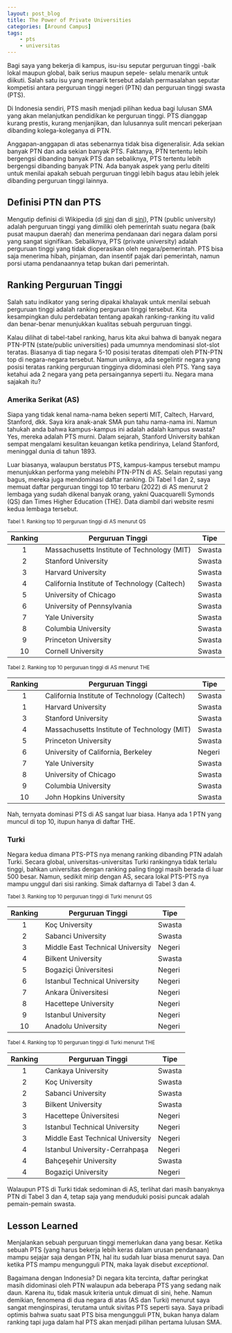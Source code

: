 ```yaml
---
layout: post_blog
title: The Power of Private Universities
categories: [Around Campus]
tags:
    - pts
    - universitas
---
```


Bagi saya yang bekerja di kampus, isu-isu seputar perguruan tinggi -baik lokal maupun global, baik serius maupun sepele- selalu menarik untuk diikuti. Salah satu isu yang menarik tersebut adalah permasalahan seputar kompetisi antara perguruan tinggi negeri (PTN) dan perguruan tinggi swasta (PTS). 

Di Indonesia sendiri, PTS masih menjadi pilihan kedua bagi lulusan SMA yang akan melanjutkan pendidikan ke perguruan tinggi. PTS dianggap kurang prestis, kurang menjanjikan, dan lulusannya sulit mencari pekerjaan dibanding kolega-koleganya di PTN. 

Anggapan-anggapan di atas sebenarnya tidak bisa digeneralisir. Ada sekian banyak PTN dan ada sekian banyak PTS. Faktanya, PTN tertentu lebih bergengsi dibanding banyak PTS dan sebaliknya, PTS tertentu lebih bergengsi dibanding banyak PTN. Ada banyak aspek yang perlu diteliti untuk menilai apakah sebuah perguruan tinggi lebih bagus atau lebih jelek dibanding perguruan tinggi lainnya.

## Definisi PTN dan PTS

Mengutip definisi di Wikipedia (di <a href="https://en.wikipedia.org/wiki/Public_university" target="_blank">sini</a> dan di <a href="https://en.wikipedia.org/wiki/Private_university" target="_blank">sini</a>), PTN (public university) adalah perguruan tinggi yang dimiliki oleh pemerintah suatu negara (baik pusat maupun daerah) dan menerima pendanaan dari negara dalam porsi yang sangat signifikan. Sebaliknya, PTS (private university) adalah perguruan tinggi yang tidak dioperasikan oleh negara/pemerintah. PTS bisa saja menerima hibah, pinjaman, dan insentif pajak dari pemerintah, namun porsi utama pendanaannya tetap bukan dari pemerintah.

## Ranking Perguruan Tinggi

Salah satu indikator yang sering dipakai khalayak untuk menilai sebuah perguruan tinggi adalah ranking perguruan tinggi tersebut. Kita kesampingkan dulu perdebatan tentang apakah ranking-ranking itu valid dan benar-benar menunjukkan kualitas sebuah  perguruan tinggi. 

Kalau dilihat di tabel-tabel ranking, harus kita akui bahwa di banyak negara PTN-PTN (state/public universities) pada umumnya mendominasi slot-slot teratas. Biasanya di tiap negara 5-10 posisi teratas ditempati oleh PTN-PTN top di negara-negara tersebut. Namun uniknya, ada segelintir negara yang posisi teratas ranking perguruan tingginya didominasi oleh PTS. Yang saya ketahui ada 2 negara yang peta persaingannya seperti itu. Negara mana sajakah itu?

### Amerika Serikat (AS)

Siapa yang tidak kenal nama-nama beken seperti MIT, Caltech, Harvard, Stanford, dkk. Saya kira anak-anak SMA pun tahu nama-nama ini. Namun tahukah anda bahwa kampus-kampus ini adalah adalah kampus swasta? Yes, mereka adalah PTS murni. Dalam sejarah, Stanford University bahkan sempat mengalami kesulitan keuangan ketika pendirinya, Leland Stanford, meninggal dunia di tahun 1893.

Luar biasanya, walaupun berstatus PTS, kampus-kampus tersebut mampu menunjukkan performa yang melebihi PTN-PTN di AS. Selain reputasi yang bagus, mereka juga mendominasi daftar ranking. Di Tabel 1 dan 2, saya memuat daftar perguruan tinggi top 10 terbaru (2022) di AS menurut 2 lembaga yang sudah dikenal banyak orang, yakni Quacquarelli Symonds (QS) dan Times Higher Education (THE). Data diambil dari website resmi kedua lembaga tersebut.

<sub>Tabel 1. Ranking top 10 perguruan tinggi di AS menurut QS</sub>

| Ranking | Perguruan Tinggi                             | Tipe   |
|:-------:|----------------------------------------------|--------|
| 1       | Massachusetts Institute of Technology (MIT)  | Swasta |
| 2       | Stanford University                          | Swasta |
| 3       | Harvard University                           | Swasta |
| 4       | California Institute of Technology (Caltech) | Swasta |
| 5       | University of Chicago                        | Swasta |
| 6       | University of Pennsylvania                   | Swasta |
| 7       | Yale University                              | Swasta |
| 8       | Columbia University                          | Swasta |
| 9       | Princeton University                         | Swasta |
| 10      | Cornell University                           | Swasta |

<sub>Tabel 2. Ranking top 10 perguruan tinggi di AS menurut THE</sub>

| Ranking | Perguruan Tinggi                             | Tipe   |
|:-------:|----------------------------------------------|--------|
| 1       | California Institute of Technology (Caltech) | Swasta |
| 1       | Harvard University                           | Swasta |
| 3       | Stanford University                          | Swasta |
| 4       | Massachusetts Institute of Technology (MIT)  | Swasta |
| 5       | Princeton University                         | Swasta |
| 6       | University of California, Berkeley           | Negeri |
| 7       | Yale University                              | Swasta |
| 8       | University of Chicago                        | Swasta |
| 9       | Columbia University                          | Swasta |
| 10      | John Hopkins University                      | Swasta |

Nah, ternyata dominasi PTS di AS sangat luar biasa. Hanya ada 1 PTN yang muncul di top 10, itupun hanya di daftar THE. 

### Turki

Negara kedua dimana PTS-PTS nya menang ranking dibanding PTN adalah Turki. Secara global, universitas-universitas Turki rankingnya tidak terlalu tinggi, bahkan universitas dengan ranking paling tinggi masih berada di luar 500 besar. Namun, sedikit mirip dengan AS, secara lokal PTS-PTS nya mampu unggul dari sisi ranking. Simak daftarnya di Tabel 3 dan 4.

<sub>Tabel 3. Ranking top 10 perguruan tinggi di Turki menurut QS</sub>

| Ranking | Perguruan Tinggi                 | Tipe   |
|:-------:|----------------------------------|--------|
| 1       | Koç University                   | Swasta |
| 2       | Sabanci University               | Swasta |
| 3       | Middle East Technical University | Negeri |
| 4       | Bilkent University               | Swasta |
| 5       | Bogaziçi Üniversitesi            | Negeri |
| 6       | Istanbul Technical University    | Negeri |
| 7       | Ankara Üniversitesi              | Negeri |
| 8       | Hacettepe University             | Negeri |
| 9       | Istanbul University              | Negeri |
| 10      | Anadolu University               | Negeri |

<sub>Tabel 4. Ranking top 10 perguruan tinggi di Turki menurut THE</sub>

| Ranking | Perguruan Tinggi                 | Tipe   |
|:-------:|----------------------------------|--------|
| 1       | Cankaya University               | Swasta |
| 2       | Koç University                   | Swasta |
| 2       | Sabanci University               | Swasta |
| 3       | Bilkent University               | Swasta |
| 3       | Hacettepe Üniversitesi           | Negeri |
| 3       | Istanbul Technical University    | Negeri |
| 3       | Middle East Technical University | Negeri |
| 4       | Istanbul University-Cerrahpaşa   | Negeri |
| 4       | Bahçeşehir University            | Swasta |
| 4       | Bogaziçi University              | Negeri |

Walaupun PTS di Turki tidak sedominan di AS, terlihat dari masih banyaknya PTN di Tabel 3 dan 4, tetap saja yang menduduki posisi puncak adalah pemain-pemain swasta. 

## Lesson Learned

Menjalankan sebuah perguruan tinggi memerlukan dana yang besar. Ketika sebuah PTS (yang harus bekerja lebih keras dalam urusan pendanaan) mampu sejajar saja dengan PTN, hal itu sudah luar biasa menurut saya. Dan ketika PTS mampu mengungguli PTN, maka layak disebut <i>exceptional</i>.

Bagaimana dengan Indonesia? Di negara kita tercinta, daftar peringkat masih didominasi oleh PTN walaupun ada beberapa PTS yang sedang naik daun. Karena itu, tidak masuk kriteria untuk dimuat di sini, hehe. Namun demikian, fenomena di dua negara di atas (AS dan Turki) menurut saya sangat menginspirasi, terutama untuk sivitas PTS seperti saya. Saya pribadi optimis bahwa suatu saat PTS bisa mengungguli PTN, bukan hanya dalam ranking tapi juga dalam hal PTS akan menjadi pilihan pertama lulusan SMA.
